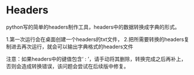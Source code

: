 # Headers
python写的简单的headers制作工具，headers中的数据转换成字典的形式。

1.第一次运行会在桌面创建一个headers的txt文件，
2.把所需要转换的headers复制进去再次运行，就会可以输出字典格式的headers文件

注意：如果headers中的键值包含‘ : ’，请手动将其删除，转换完成之后再补上，否则会造成转换错误，该问题会尝试在后续版中修复。
